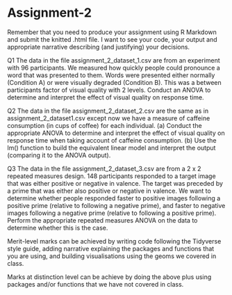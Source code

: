 # Assignment-2

Remember that you need to produce your assignment using R Markdown and submit the knitted .html file.
I want to see your code, your output and appropriate narrative describing (and justifying) your decisions.

Q1 The data in the file assignment_2_dataset_1.csv are from an experiment with 96 participants. We
measured how quickly people could pronounce a word that was presented to them. Words were presented
either normally (Condition A) or were visually degraded (Condition B). This was a between participants
factor of visual quality with 2 levels. Conduct an ANOVA to determine and interpret the effect of visual
quality on response time.

Q2 The data in the file assignment_2_dataset_2.csv are the same as in assignment_2_dataset1.csv
except now we have a measure of caffeine consumption (in cups of coffee) for each individual. (a) Conduct
the appropriate ANOVA to determine and interpret the effect of visual quality on response time when taking
account of caffeine consumption. (b) Use the lm() function to build the equivalent linear model and interpret the output (comparing it to the ANOVA output).

Q3 The data in the file assignment_2_dataset_3.csv are from a 2 x 2 repeated measures design. 148
participants responded to a target image that was either positive or negative in valence. The target was
preceded by a prime that was either also positive or negative in valence. We want to determine whether
people responded faster to positive images following a positive prime (relative to following a negative prime),
and faster to negative images following a negative prime (relative to following a positive prime). Perform
the appropriate repeated measures ANOVA on the data to determine whether this is the case.

Merit-level marks can be achieved by writing code following the Tidyverse style guide, adding narrative
explaining the packages and functions that you are using, and building visualisations using the geoms we
covered in class.

Marks at distinction level can be achieve by doing the above plus using packages and/or functions that we
have not covered in class.
